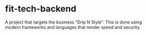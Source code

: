 # fit-tech-backend
A project that targets the business "Drip N Style". This is done using modern frameworks and languages that render speed and security. 
